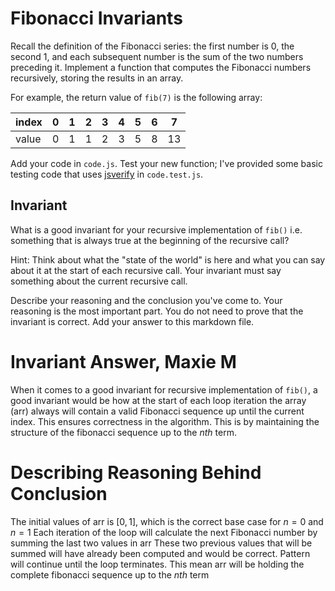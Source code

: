 # Fibonacci Invariants

Recall the definition of the Fibonacci series: the first number is 0, the second
1, and each subsequent number is the sum of the two numbers preceding it.
Implement a function that computes the Fibonacci numbers recursively, storing
the results in an array.

For example, the return value of `fib(7)` is the following array:

| index |  0  |  1  |  2  |  3  |  4  |  5  |  6  |  7  |
| ----- | --- | --- | --- | --- | --- | --- | --- | --- |
| value |  0  |  1  |  1  |  2  |  3  |  5  |  8  |  13 |

Add your code in `code.js`. Test your new function; I've provided some basic
testing code that uses [jsverify](https://jsverify.github.io/) in
`code.test.js`.

## Invariant

What is a good invariant for your recursive implementation of `fib()`
i.e. something that is always true at the beginning of the recursive call?

Hint: Think about what the "state of the world" is here and what you can say
about it at the start of each recursive call. Your invariant must say something
about the current recursive call.

Describe your reasoning and the conclusion you've come to. Your reasoning is the
most important part. You do not need to prove that the invariant is correct. Add
your answer to this markdown file.

# Invariant Answer, Maxie M

When it comes to a good invariant for recursive implementation of `fib()`, a good invariant would be how at the start of each loop iteration the array (arr) always will contain a valid Fibonacci sequence up until the current index. This ensures correctness in the algorithm. This is by maintaining the structure of the fibonacci sequence up to the $nth$ term. 
  # Describing Reasoning Behind Conclusion
The initial values of arr is $[0,1]$, which is the correct base case for $n = 0$   and $n = 1$ 
Each iteration of the loop will calculate the next Fibonacci number by summing the last two values in arr
These two previous values that will be summed will have already been computed and would be correct. 
Pattern will continue until the loop terminates. This mean arr will be holding the complete fibonacci sequence up to the $nth$ term  

